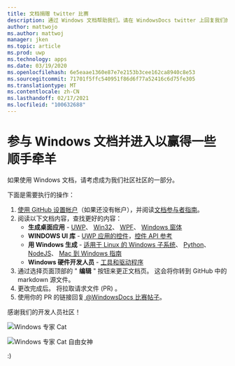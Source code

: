 ```yaml
---
title: 文档捐赠 twitter 比赛
description: 通过 Windows 文档帮助我们。请在 WindowsDocs twitter 上回复我们的竞赛，并将你添加到顺手牵羊 raffle。
author: mattwojo
ms.author: mattwoj
manager: jken
ms.topic: article
ms.prod: uwp
ms.technology: apps
ms.date: 03/19/2020
ms.openlocfilehash: 6e5eaae1360e87e7e2153b3cee162ca8940c8e53
ms.sourcegitcommit: 71701f5ffc540951f86d6f77a52416c6d75fe305
ms.translationtype: MT
ms.contentlocale: zh-CN
ms.lasthandoff: 02/17/2021
ms.locfileid: "100632688"
---
```

# <a name="contribute-to-windows-docs-and-be-entered-to-win-some-swag"></a>参与 Windows 文档并进入以赢得一些顺手牵羊

如果使用 Windows 文档，请考虑成为我们社区社区的一部分。

下面是需要执行的操作：

1. [使用 GitHub 设置帐户](https://github.com/join)（如果还没有帐户），并阅读[文档参与者指南](/contribute/)。
2. 阅读以下文档内容，查找更好的内容：
    - **生成桌面应用**  - [UWP](/windows/uwp/)、 [Win32](/windows/win32/)、 [WPF](/dotnet/framework/wpf/)、 [Windows 窗体](/dotnet/framework/winforms/)
    - **WINDOWS UI 库**  - [UWP 应用的控件](/windows/uwp/design/controls-and-patterns/)，[控件 API 参考](/uwp/api/microsoft.ui.xaml.controls)
    - **用 Windows 生成**  - [适用于 Linux 的 Windows 子系统](/windows/wsl/about)、 [Python](./python/index.yml)、 [NodeJS](./nodejs/index.yml)、 [Mac 到 Windows 指南](./dev-environment/mac-to-windows.md)
    - **Windows 硬件开发人员**  - [工具和驱动程序](/windows-hardware/drivers/)
3. 通过选择页面顶部的 " **编辑** " 按钮来更正文档页。 这会将你转到 GitHub 中的 markdown 源文件。
4. 更改完成后。 将拉取请求文件 (PR) 。
5. 使用你的 PR 的链接回复[ @WindowsDocs 比赛帖子](https://twitter.com/WindowsDocs/status/1242088720209268736)。

感谢我们的开发人员社区！

![Windows 专家 Cat](images/ninjacat-emoji.png)

![Windows 专家 Cat 自由女神](images/ninjacat-statue.png)

:)